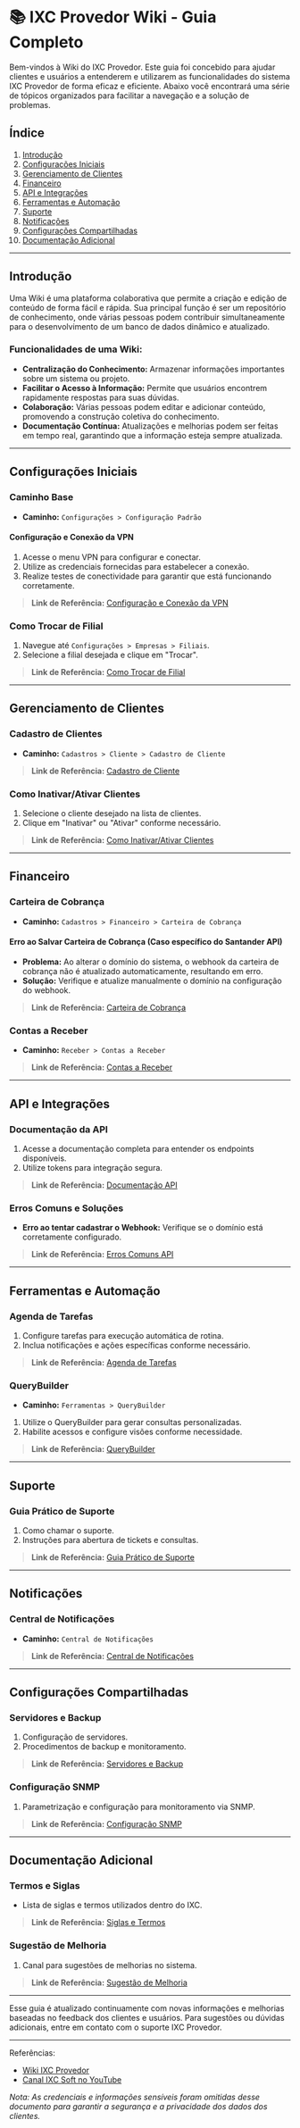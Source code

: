 # 📚 IXC Provedor Wiki - Guia Completo

Bem-vindos à Wiki do IXC Provedor. Este guia foi concebido para ajudar clientes e usuários a entenderem e utilizarem as funcionalidades do sistema IXC Provedor de forma eficaz e eficiente. Abaixo você encontrará uma série de tópicos organizados para facilitar a navegação e a solução de problemas.

## Índice
1. [Introdução](#introdução)
2. [Configurações Iniciais](#configurações-iniciais)
3. [Gerenciamento de Clientes](#gerenciamento-de-clientes)
4. [Financeiro](#financeiro)
5. [API e Integrações](#api-e-integrações)
6. [Ferramentas e Automação](#ferramentas-e-automação)
7. [Suporte](#suporte)
8. [Notificações](#notificações)
9. [Configurações Compartilhadas](#configurações-compartilhadas)
10. [Documentação Adicional](#documentação-adicional)

---

## Introdução

Uma Wiki é uma plataforma colaborativa que permite a criação e edição de conteúdo de forma fácil e rápida. Sua principal função é ser um repositório de conhecimento, onde várias pessoas podem contribuir simultaneamente para o desenvolvimento de um banco de dados dinâmico e atualizado.

### Funcionalidades de uma Wiki:
- **Centralização do Conhecimento:** Armazenar informações importantes sobre um sistema ou projeto.
- **Facilitar o Acesso à Informação:** Permite que usuários encontrem rapidamente respostas para suas dúvidas.
- **Colaboração:** Várias pessoas podem editar e adicionar conteúdo, promovendo a construção coletiva do conhecimento.
- **Documentação Contínua:** Atualizações e melhorias podem ser feitas em tempo real, garantindo que a informação esteja sempre atualizada.

---

## Configurações Iniciais

### Caminho Base
- **Caminho:** `Configurações > Configuração Padrão`

#### Configuração e Conexão da VPN
1. Acesse o menu VPN para configurar e conectar.
2. Utilize as credenciais fornecidas para estabelecer a conexão.
3. Realize testes de conectividade para garantir que está funcionando corretamente.

> **Link de Referência:** [Configuração e Conexão da VPN](https://wiki.ixcsoft.com.br/pt-br/Configura%C3%A7%C3%A3o_e_Conex%C3%A3o_da_VPN)

### Como Trocar de Filial
1. Navegue até `Configurações > Empresas > Filiais`.
2. Selecione a filial desejada e clique em "Trocar".

> **Link de Referência:** [Como Trocar de Filial](https://wiki.ixcsoft.com.br/pt-br/Como_trocar_de_filial)

---

## Gerenciamento de Clientes

### Cadastro de Clientes
- **Caminho:** `Cadastros > Cliente > Cadastro de Cliente`
  
> **Link de Referência:** [Cadastro de Cliente](https://wiki.ixcsoft.com.br/pt-br/Cadastros/Cliente/Cadastro_de_Cliente)

### Como Inativar/Ativar Clientes
1. Selecione o cliente desejado na lista de clientes.
2. Clique em "Inativar" ou "Ativar" conforme necessário.

> **Link de Referência:** [Como Inativar/Ativar Clientes](https://wiki.ixcsoft.com.br/pt-br/Cadastros/Cliente/Como_Inativar_Ativar_Clientes)

---

## Financeiro

### Carteira de Cobrança
- **Caminho:** `Cadastros > Financeiro > Carteira de Cobrança`
  
#### Erro ao Salvar Carteira de Cobrança (Caso específico do Santander API)
- **Problema:** Ao alterar o domínio do sistema, o webhook da carteira de cobrança não é atualizado automaticamente, resultando em erro.
- **Solução:** Verifique e atualize manualmente o domínio na configuração do webhook.

> **Link de Referência:** [Carteira de Cobrança](https://wiki.ixcsoft.com.br/pt-br/Cadastros/Financeiro/Carteira_de_cobran%C3%A7a)

### Contas a Receber
- **Caminho:** `Receber > Contas a Receber`
  
> **Link de Referência:** [Contas a Receber](https://wiki.ixcsoft.com.br/pt-br/Receber/Contas_a_receber)

---

## API e Integrações

### Documentação da API
1. Acesse a documentação completa para entender os endpoints disponíveis.
2. Utilize tokens para integração segura.

> **Link de Referência:** [Documentação API](https://wiki.ixcsoft.com.br/pt-br/API/Documenta%C3%A7%C3%A3o_API)

### Erros Comuns e Soluções
- **Erro ao tentar cadastrar o Webhook:** Verifique se o domínio está corretamente configurado.

> **Link de Referência:** [Erros Comuns API](https://wiki.ixcsoft.com.br/pt-br/API/erros_comuns_API)

---

## Ferramentas e Automação

### Agenda de Tarefas
1. Configure tarefas para execução automática de rotina.
2. Inclua notificações e ações específicas conforme necessário.

> **Link de Referência:** [Agenda de Tarefas](https://wiki.ixcsoft.com.br/pt-br/Ferramentas/Agenda_de_Tarefas)

### QueryBuilder
- **Caminho:** `Ferramentas > QueryBuilder`
1. Utilize o QueryBuilder para gerar consultas personalizadas.
2. Habilite acessos e configure visões conforme necessidade.

> **Link de Referência:** [QueryBuilder](https://wiki.ixcsoft.com.br/pt-br/Ferramentas/QueryBuilder)

---

## Suporte

### Guia Prático de Suporte
1. Como chamar o suporte.
2. Instruções para abertura de tickets e consultas.

> **Link de Referência:** [Guia Prático de Suporte](https://wiki.ixcsoft.com.br/pt-br/Guia_Pratico_de_Suporte)

---

## Notificações

### Central de Notificações
- **Caminho:** `Central de Notificações`

> **Link de Referência:** [Central de Notificações](https://wiki.ixcsoft.com.br/pt-br/central_notificacoes)

---

## Configurações Compartilhadas

### Servidores e Backup
1. Configuração de servidores.
2. Procedimentos de backup e monitoramento.

> **Link de Referência:** [Servidores e Backup](https://wiki.ixcsoft.com.br/pt-br/Servidores)

### Configuração SNMP
1. Parametrização e configuração para monitoramento via SNMP.

> **Link de Referência:** [Configuração SNMP](https://wiki.ixcsoft.com.br/pt-br/Provedor/Integra%C3%A7%C3%B5es/Configura%C3%A7%C3%A3o_SNMP)

---

## Documentação Adicional

### Termos e Siglas
- Lista de siglas e termos utilizados dentro do IXC.

> **Link de Referência:** [Siglas e Termos](https://wiki.ixcsoft.com.br/pt-br/Siglas)

### Sugestão de Melhoria
1. Canal para sugestões de melhorias no sistema.

> **Link de Referência:** [Sugestão de Melhoria](https://wiki.ixcsoft.com.br/pt-br/Sugest%C3%A3o_de_melhoria_Sistema_IXCSoft)

---

Esse guia é atualizado continuamente com novas informações e melhorias baseadas no feedback dos clientes e usuários. Para sugestões ou dúvidas adicionais, entre em contato com o suporte IXC Provedor.

---

Referências: 
- [Wiki IXC Provedor](https://wiki.ixcsoft.com.br/pt-br/home)
- [Canal IXC Soft no YouTube](https://youtube.com/@ixcsoft?si=ttPB4ZyUpmDKkwdx)

*Nota: As credenciais e informações sensíveis foram omitidas desse documento para garantir a segurança e a privacidade dos dados dos clientes.*
